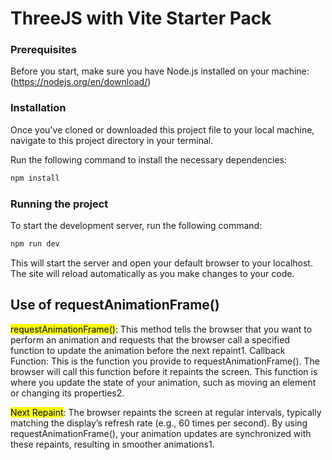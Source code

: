 # ThreeJS with Vite Starter Pack
### Prerequisites
Before you start, make sure you have Node.js installed on your machine: (https://nodejs.org/en/download/)

### Installation
Once you've cloned or downloaded this project file to your local machine, navigate to this project directory in your terminal.

Run the following command to install the necessary dependencies:

``` bash
npm install
```
### Running the project
To start the development server, run the following command:

``` bash
npm run dev
```
This will start the server and open your default browser to your localhost. The site will reload automatically as you make changes to your code.

## Use of requestAnimationFrame()

<mark>requestAnimationFrame()</mark>: This method tells the browser that you want to perform an animation and requests that the browser call a specified function to update the animation before the next repaint1.
Callback Function: This is the function you provide to requestAnimationFrame(). The browser will call this function before it repaints the screen. This function is where you update the state of your animation, such as moving an element or changing its properties2.

<mark>Next Repaint</mark>: The browser repaints the screen at regular intervals, typically matching the display’s refresh rate (e.g., 60 times per second). By using requestAnimationFrame(), your animation updates are synchronized with these repaints, resulting in smoother animations1.